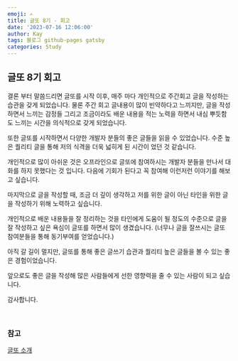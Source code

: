 ```yaml
---
emoji: ✍️
title: 글또 8기 - 회고
date: '2023-07-16 12:06:00'
author: Kay
tags: 블로그 github-pages gatsby
categories: Study
---
```


## 글또 8기 회고

결론 부터 말씀드리면 글또를 시작 이후, 매주 마다 개인적으로 주간회고 글을 작성하는 습관을 갖게 되었습니다.
물론 주간 회고 글내용이 많이 빈약하다고 느끼지만, 글을 작성하면서 느끼는 감정들 그리고 조금이라도 배운 내용을 적는 노력을 하면서 내심 뿌듯함도 느끼는 시간을 의식적으로 갖게 되었습니다.

또한 글또를 시작하면서 다양한 개발자 분들의 좋은 글들을 읽을 수 있었습니다. 수준 높은 퀄리티 글을 통해 저의 식격을 더욱 넓히게 된 시간이 었던 것 같습니다.

개인적으로 많이 아쉬운 것은 오프라인으로 글또에 참여하시는 개발자 분들을 만나서 대화를 하지 못했다는 것 입니다. 다음에 기회가 된다고 꼭 참여해 이런저런 이야기를 해보고 싶습니다.

마지막으로 글을 작성할 때, 조금 더 깊이 생각하고 저를 위한 글이 아닌 타인을 위한 글을 작성하기 위해 노력하고 싶습니다.

개인적으로 배운 내용들을 잘 정리하는 것을 타인에게 도움이 될 정도의 수준으로 글을 잘 작성하고 싶은 욕심이 글또를 하면서 많이 생겼습니다.
(너무나 글을 잘쓰시는 글또 참여분들을 통해 동기부여를 얻었습니다.)

아직 갈 길이 멀지만, 글또를 통해 좋은 글쓰기 습관과 퀄리티 높은 글들을 볼 수 있는 좋은 경험이었습니다.

앞으로도 좋은 글을 작성해 많은 사람들에게 선한 영향력을 줄 수 있는 사람이 되고 싶습니다.

감사합니다.

<br/>

### 참고

[글또 소개](https://www.notion.so/ac5b18a482fb4df497d4e8257ad4d516)

```toc

```
